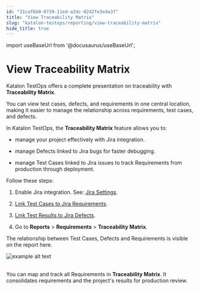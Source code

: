 ```yaml
---
id: "31cafbb0-0739-11ed-a2dc-0242fe3e4a3f"
title: "View Traceability Matrix"
slug: "katalon-testops/reporting/view-traceability-matrix"
hide_title: true
---
```

import useBaseUrl from '@docusaurus/useBaseUrl';


# <a id="id" class="anchor_top_offset"/><a id="ariaid-title1" class="anchor_top_offset"/>View Traceability Matrix

<p xmlns="http://www.w3.org/1999/xhtml" className="p">Katalon TestOps offers a complete presentation on traceability   with <strong className="ph b">Traceability Matrix</strong>.</p> 
<p xmlns="http://www.w3.org/1999/xhtml" className="p">You can view test cases, defects, and requirements in one   central location, making it easier to manage the relationship   across requirements, test cases, and defects.</p> 
<div xmlns="http://www.w3.org/1999/xhtml" className="p">In Katalon TestOps, the <strong className="ph b">Traceability Matrix</strong>
  feature allows you to:<ul className="ul"><li className="li"><p className="p">manage your project effectively with Jira
        integration.</p></li><li className="li"><p className="p">manage Defects linked to Jira bugs for faster
        debugging.</p></li><li className="li"><p className="p">manage Test Cases linked to Jira issues to track
        Requirements from production through deployment.</p></li></ul></div>
<p xmlns="http://www.w3.org/1999/xhtml" className="p">Follow these steps:</p> 
<ol xmlns="http://www.w3.org/1999/xhtml" className="ol"><li className="li">     <p className="p">Enable Jira integration. See: <a className="xref" href="/docs/katalon-testops/integrations/enable-katalon-testops---jira-integration-for-test-management">Jira         Settings</a>.</p>   </li><li className="li">     <p className="p">       <a className="xref" href="/docs/katalon-testops/test-management/link-test-cases-to-jira-requirements">Link         Test Cases to Jira Requirements</a>.</p>   </li><li className="li">     <p className="p">       <a className="xref" href="/docs/katalon-testops/test-management/link-test-runs-to-jira-defects">Link         Test Results to Jira Defects</a>.</p>   </li><li className="li">     <p className="p">Go to <strong className="ph b">Reports</strong> &gt;       <strong className="ph b">Requirements</strong> &gt; <strong className="ph b">Traceability         Matrix</strong>.</p>   </li></ol> 
<p xmlns="http://www.w3.org/1999/xhtml" className="p">The relationship between Test Cases, Defects and Requirements is   visible on the report here.</p> 
<p xmlns="http://www.w3.org/1999/xhtml" className="p">   <img className="image" src={useBaseUrl("https://github.com/katalon-studio/docs-images/raw/master/katalon-analytics/docs/testops-traceability-matrix/traceability-matrix.png")} alt="example alt text" /><br /><br /> </p> 
<p xmlns="http://www.w3.org/1999/xhtml" className="p">You can map and track all Requirements in <strong className="ph b">Traceability     Matrix</strong>. It consolidates requirements and the project's   results for production review.</p> 
